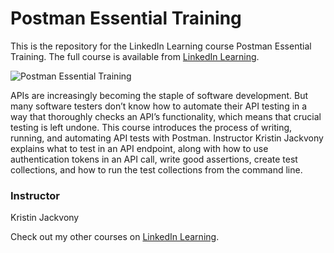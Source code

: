 # Postman Essential Training
This is the repository for the LinkedIn Learning course Postman Essential Training. The full course is available from [LinkedIn Learning][lil-course-url].

![Postman Essential Training][lil-thumbnail-url] 

APIs are increasingly becoming the staple of software development. But many software testers don’t know how to automate their API testing in a way that thoroughly checks an API’s functionality, which means that crucial testing is left undone. This course introduces the process of writing, running, and automating API tests with Postman. Instructor Kristin Jackvony explains what to test in an API endpoint, along with how to use authentication tokens in an API call, write good assertions, create test collections, and how to run the test collections from the command line.


### Instructor

Kristin Jackvony 
                            


                            

Check out my other courses on [LinkedIn Learning](https://www.linkedin.com/learning/instructors/kristin-jackvony).

[lil-course-url]: https://www.linkedin.com/learning/postman-essential-training-21969591?dApp=59033956
[lil-thumbnail-url]: https://media.licdn.com/dms/image/C560DAQGu_qZOWzDKsQ/learning-public-crop_675_1200/0/1679692293614?e=2147483647&v=beta&t=o-UpclfAodqG_mL1iUOhoz5SSjaTOROEbe-HhlV72gE
